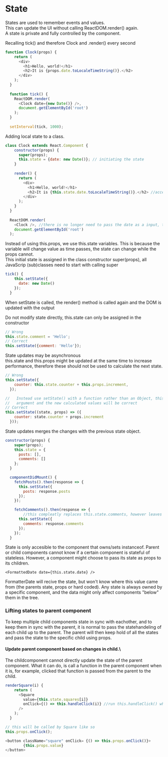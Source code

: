 
# State
States are used to remember events and values.\
This can update the UI without calling ReactDOM.render() again.\
A state is private and fully controlled by the component.

Recalling tick() and therefore Clock and .render() every second
```javascript
function Clock(props) {
    return (
      <div>
        <h1>Hello, world!</h1>
        <h2>It is {props.date.toLocaleTimeString()}.</h2>
      </div>
    );
  }
  
  function tick() {
    ReactDOM.render(
      <Clock date={new Date()} />,
      document.getElementById('root')
    );
  }
  
  setInterval(tick, 1000);
```

Adding local state to a class.
```javascript
class Clock extends React.Component {
    constructor(props) {
      super(props);
      this.state = {date: new Date()}; // initiating the state
    }
  
    render() {
      return (
        <div>
          <h1>Hello, world!</h1>
          <h2>It is {this.state.date.toLocaleTimeString()}.</h2> //accessing the components state
        </div>
      );
    }
  }
  
  ReactDOM.render(
    <Clock />, //there is no longer need to pass the date as a input, that's just the case in this example
    document.getElementById('root')
  );
```

Instead of using this.props, we use this.state variables. This is because the variable will change 
value as time passes, the state can change while the props cannot.\
This initial state is assigned in the class constructor 
super(props), all JavaScrip (sub)classes need to start with calling super

```javascript
tick() {
    this.setState({
      date: new Date()
    });
  }
```

When setState is called, the render() method is called again and the DOM is updated with 
the output

Do not modify state directly, this.state can only be assigned in the constructor
```javascript
// Wrong
this.state.comment = 'Hello';
// Correct
this.setState({comment: 'Hello'});
```

State updates may be asynchronous\
this.state and this.props might be updated at the same time to increase performance, therefore these should not be 
used to calculate the next state.
```javascript
// Wrong
this.setState({
    counter: this.state.counter + this.props.increment,
  });

//   Instead use setState() with a function rather than an Object, this will receive the previous state as the first
//   argument and the new calculated values will be correct
// Correct
this.setState((state, props) => ({
    counter: state.counter + props.increment
  }));
```

State updates merges the changes with the previous state object.
```javascript
constructor(props) {
    super(props);
    this.state = {
      posts: [],
      comments: []
    };
  }

  componentDidMount() {
    fetchPosts().then(response => {
      this.setState({
        posts: response.posts
      });
    });

    fetchComments().then(response => {
        //this compleatly replaces this.state.comments, however leaves this.state.posts intact
      this.setState({
        comments: response.comments
      });
    });
  }
```

State is only accesible to the component that owns/sets instanceof. Parent or child components cannot know if a
certain component is stateful of stateless. 
However, a component might choose to pass its state as props to its children.

`<FormattedDate date={this.state.date} />`

FormatterDate will recive the state, but won't know where this value came from (the parents state, props or hard coded).
Any state is always owned by a specific component, and the data might only affect components "below" them in the tree.

### Lifting states to parent component
To keep multiple child components state in sync with eachother, and to keep them in sync with the parent, it is normal
to pass the statehandeling of each child up to the parent. The parent will then keep hold of all the states and pass 
the state to the specific child using props.

#### Update parent component based on changes in child.\
The childcomponent cannot directly update the state of the parent component. What it can do, is call a function 
in the parent component when it is, for example, clicked
that function is passed from the parent to the child.
```javascript
renderSquare(i) {
    return (
      <Square
        value={this.state.squares[i]}
        onClick={() => this.handleClick(i)} //run this.handleClick() whenever Square is clicked
      />
    );
  }

// this will be called by Square like so
this.props.onClick();

<button className="square" onClick= {() => this.props.onClick()}>
        {this.props.value}
</button>
```